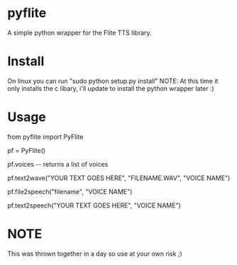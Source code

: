 pyflite
=======


A simple python wrapper for the Flite TTS library.


Install
=======
On linux you can run "sudo python setup.py install"
NOTE:  At this time it only installs the c libary, i'll update to install the python wrapper later :)

Usage
=====

from pyflite import PyFlite

pf = PyFlite()

pf.voices -- returns a list of voices

pf.text2wave("YOUR TEXT GOES HERE", "FILENAME.WAV", "VOICE NAME")

pf.file2speech("filename", "VOICE NAME")

pf.text2speech("YOUR TEXT GOES HERE", "VOICE NAME")


NOTE
====
This was thrown together in a day so use at your own risk ;)
